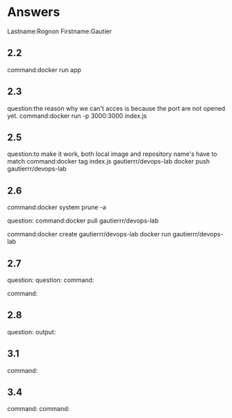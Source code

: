 # Answers

Lastname:Rognon
Firstname:Gautier

## 2.2
command:docker run app

## 2.3
question:the reason why we can't acces is because the port are not opened yet.
command:docker run -p 3000:3000 index.js

## 2.5
question:to make it work, both local image and repository name's have to match
command:docker tag index.js gautierrr/devops-lab
docker push gautierrr/devops-lab

## 2.6
command:docker system prune -a

question:
command:docker pull gautierrr/devops-lab

command:docker create gautierrr/devops-lab
docker run gautierrr/devops-lab

## 2.7
question:
question:
command:

command:

## 2.8
question:
output:

## 3.1
command:

## 3.4
command:
command:
